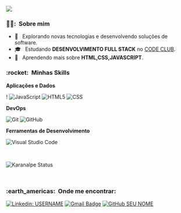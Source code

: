 
![](https://komarev.com/ghpvc/?username=filip3c0&color=006bed)

<h3> 👨‍🦱: &nbsp;Sobre mim </h3>

- 🤔 &nbsp; Explorando novas tecnologias e desenvolvendo soluções de software.
- 🎓 &nbsp; Estudando **DESENVOLVIMENTO FULL STACK** no <a href="https://codeclub.rodolfomori.com/">CODE CLUB</a>.
- 🌱 &nbsp; Aprendendo mais sobre **HTML,CSS,JAVASCRIPT**.

<h3> :rocket: &nbsp;Minhas Skills </h3>

**Aplicações e Dados**

  !
  ![JavaScript](https://img.shields.io/badge/-JavaScript-333333?style=flat&logo=javascript)
  ![HTML5](https://img.shields.io/badge/-HTML5-333333?style=flat&logo=HTML5)
  ![CSS](https://img.shields.io/badge/-CSS-333333?style=flat&logo=CSS3&logoColor=1572B6)
  
**DevOps**

  ![Git](https://img.shields.io/badge/-Git-333333?style=flat&logo=git)
  ![GitHub](https://img.shields.io/badge/-GitHub-333333?style=flat&logo=github)
  
**Ferramentas de Desenvolvimento**

  ![Visual Studio Code](https://img.shields.io/badge/-Visual%20Studio%20Code-333333?style=flat&logo=visual-studio-code&logoColor=007ACC)
 

<br/>


  ![Karanalpe Status](https://github-readme-stats.vercel.app/api?username=filip3c0&show_icons=true)
</a>

<br/>

<h3> :earth_americas: &nbsp;Onde me encontrar: </h3> 

[![Linkedin: USERNAME](https://img.shields.io/badge/-FILIPE-blue?style=flat-square&logo=Linkedin&logoColor=white&link=LINK-DO-SEU-LINKEDIN)](https://www.linkedin.com/in/filipe-c-89633412b/)
[![Gmail Badge](https://img.shields.io/badge/-GMAIL-006bed?style=flat-square&logo=Gmail&logoColor=white&link=mailto:filipecnht@gmail.com)](mailto:filipecnht@gmail.com)
[![GitHub SEU NOME]( https://img.shields.io/github/followers/VanessaSwerts?label=follow&style=social)](https://github.com/Filip3C0)
